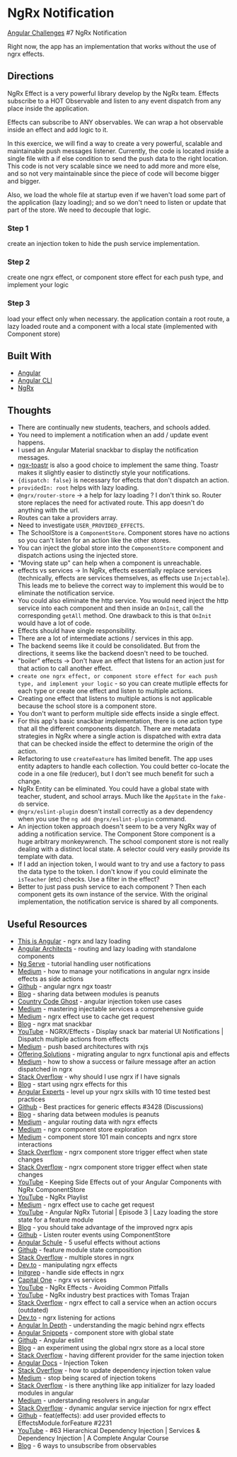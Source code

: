 # NgRx Notification

[Angular Challenges](https://angular-challenges.vercel.app/challenges/ngrx/7-power-effect) #7 NgRx Notification

Right now, the app has an implementation that works without the use of ngrx effects.

## Directions

NgRx Effect is a very powerful library develop by the NgRx team. Effects subscribe to a HOT Observable and listen to any event dispatch from any place inside the application.

Effects can subscribe to ANY observables. We can wrap a hot observable inside an effect and add logic to it.

In this exercice, we will find a way to create a very powerful, scalable and maintainable push messages listener. Currently, the code is located inside a single file with a if else condition to send the push data to the right location. This code is not very scalable since we need to add more and more else, and so not very maintainable since the piece of code will become bigger and bigger.

Also, we load the whole file at startup even if we haven't load some part of the application (lazy loading); and so we don't need to listen or update that part of the store. We need to decouple that logic.

### Step 1
create an injection token to hide the push service implementation. 

### Step 2
create one ngrx effect, or component store effect for each push type, and implement your logic

### Step 3
load your effect only when necessary. the application contain a root route, a lazy loaded route and a component with a local state (implemented with Component store)

## Built With

- [Angular](https://angular.io)
- [Angular CLI](https://github.com/angular/angular-cli) 
- [NgRx](https://ngrx.io)

## Thoughts

- There are continually new students, teachers, and schools added. 
- You need to implement a notification when an add / update event happens.
- I used an Angular Material snackbar to display the notification messages.
- [ngx-toastr](https://www.npmjs.com/package/ngx-toastr) is also a good choice to implement the same thing.  Toastr makes it slightly easier to distinctly style your notifications.  
- `{dispatch: false}` is necessary for effects that don't dispatch an action.
- `providedIn: root` helps with lazy loading.
- `@ngrx/router-store` -> a help for lazy loading ?  I don't think so.  Router store replaces the need for activated route.  This app doesn't do anything with the url.  
- Routes can take a providers array.  
- Need to investigate `USER_PROVIDED_EFFECTS`.
- The SchoolStore is a `ComponentStore`.  Component stores have no actions so you can't listen for an action like the other stores. 
- You can inject the global store into the `ComponentStore` component and dispatch actions using the injected store.   
- "Moving state up" can help when a component is unreachable. 
- effects vs services -> In NgRx, effects essentially replace services (technically, effects are services themselves, as effects use `Injectable`).  This leads me to believe the correct way to implement this would be to eliminate the notification service.  
- You could also eliminate the http service.  You would need inject the http service into each component and then inside an `OnInit`, call the corresponding `getAll` method.  One drawback to this is that `OnInit` would have a lot of code. 
- Effects should have single responsibility.   
- There are a lot of intermediate actions / services in this app.
- The backend seems like it could be consolidated.  But from the directions, it seems like the backend doesn't need to be touched.  
- "boiler" effects -> Don't have an effect that listens for an action just for that action to call another effect.
- `create one ngrx effect, or component store effect for each push type, and implement your logic` -  so you can create mutliple effects for each type or create one effect and listen to multiple actions.  
- Creating one effect that listens to multiple actions is not applicable because the school store is a component store. 
- You don't want to perform multiple side effects inside a single effect.
- For this app's basic snackbar implementation, there is one action type that all the different components dispatch.  There are metadata strategies in NgRx where a single action is dispatched with extra data that can be checked inside the effect to determine the origin of the action.
- Refactoring to use `createFeature` has limited benefit.  The app uses entity adapters to handle each collection.  You could better co-locate the code in a one file (reducer), but I don't see much benefit for such a change. 
- NgRx Entity can be eliminated. You could have a global state with teacher, student, and school arrays. Much like the `AppState` in the `fake-db` service.
- `@ngrx/eslint-plugin` doesn't install correctly as a dev dependency when you use the `ng add @ngrx/eslint-plugin` command.
- An injection token approach doesn't seem to be a very NgRx way of adding a notification service.  The Component Store component is a huge arbitrary monkeywrench. The school component store is not really dealing with a distinct local state.  A selector could very easily provide its template with data.  
- If I add an injection token, I would want to try and use a factory to pass the data type to the token.  I don't know if you could eliminate the `isTeacher` (etc) checks.  Use a filter in the effect?
- Better to just pass push service to each component ?  Then each component gets its own instance of the service.  With the original implementation, the notification service is shared by all components.  

## Useful Resources

- [This is Angular](https://this-is-angular.github.io/ngrx-essentials-course/docs/chapter-12/) - ngrx and lazy loading
- [Angular Architects](https://www.angulararchitects.io/en/blog/routing-and-lazy-loading-with-standalone-components/) - routing and lazy loading with standalone components
- [Ng Serve](https://ngserve.io/ngrx-tutorial-handling-user-notifications-with/) - tutorial handling user notifications
- [Medium](https://ackarim.medium.com/how-to-manage-your-notifications-in-angular-ngrx-inside-effects-as-a-side-actions-6cc09ec44646) - how to manage your notifications in angular ngrx inside effects as side actions
- [Github](https://github.com/ackuser/angular-ngrx-ngx-toastr) - angular ngrx ngx toastr
- [Blog](https://timdeschryver.dev/blog/sharing-data-between-modules-is-peanuts#feature-modules) - sharing data between modules is peanuts
- [Country Code Ghost](https://country-code.ghost.io/angular-injection-token-use-cases/) - angular injection token use cases
- [Medium](https://medium.com/itnext/mastering-injectable-services-a-comprehensive-guide-6c2c0f5f48a2) - mastering injectable services a comprehensive guide
- [Medium](https://medium.com/@thomas.laforge/ngrx-effect-use-to-cache-get-request-d32e9063ba1e) - ngrx effect use to cache get request
- [Blog](https://brianflove.com/2018-03-16/ngrx-mat-snackbar/) - ngrx mat snackbar
- [YouTube](https://www.youtube.com/watch?v=ONENxWh9RHY) - NGRX/Effects - Display snack bar material UI Notifications | Dispatch multiple actions from effects
- [Medium](https://thomasburlesonia.medium.com/push-based-architectures-with-rxjs-81b327d7c32d) - push based architectures with rxjs
- [Offering Solutions](https://offering.solutions/blog/articles/2023/07/15/migrating-angular-to-ngrx-functional-apis-and-effects/) - migrating angular to ngrx functional apis and effects
- [Medium](https://medium.com/mobiroller-tech/how-to-show-a-success-or-failure-message-after-an-action-dispatched-in-ngrx-6091687d3332) - how to show a success or failure message after an action dispatched in ngrx
- [Stack Overflow](https://stackoverflow.com/questions/77450514/why-should-i-use-ngrx-if-i-have-signal) - why should I use ngrx if I have signals
- [Blog](https://timdeschryver.dev/blog/start-using-ngrx-effects-for-this#effects-basic) - start using ngrx effects for this
- [Angular Experts](https://angularexperts.io/blog/level-up-your-ng-rx-skills-with-10-time-tested-best-practices) - level up your ngrx skills with 10 time tested best practices
- [Github](https://github.com/ngrx/platform/discussions/3428) - Best practices for generic effects #3428 (Discussions)
- [Blog](https://timdeschryver.dev/blog/sharing-data-between-modules-is-peanuts#router-selectors) - sharing data between modules is peanuts
- [Medium](https://medium.com/@amcdnl/angular-routing-data-with-ngrx-effects-1cda1bd5e579) - angular routing data with ngrx effects
- [Medium](https://medium.com/ngconf/using-ngrx-component-store-exploration-fd9bd8354653) - ngrx component store exploration
- [Medium](https://blog.herodevs.com/component-store-101-main-concepts-and-ngrx-store-interactions-45645c46b1e4) - component store 101 main concepts and ngrx store interactions
- [Stack Overflow](https://stackoverflow.com/questions/71672601/ngrx-component-store-trigger-effect-when-state-changes) - ngrx component store trigger effect when state changes
- [Stack Overflow](https://stackoverflow.com/questions/71672601/ngrx-component-store-trigger-effect-when-state-changes) - ngrx component store trigger effect when state changes
- [YouTube](https://www.youtube.com/watch?v=qRAhe06UhM4) - Keeping Side Effects out of your Angular Components with NgRx ComponentStore
- [YouTube](https://www.youtube.com/playlist?list=PLaUSGD1fosVJDwcNb7ZW0JqvXgiQl4zW5) - NgRx Playlist
- [Medium](https://medium.com/@thomas.laforge/ngrx-effect-use-to-cache-get-request-d32e9063ba1e) - ngrx effect use to cache get request
- [YouTube](https://www.youtube.com/watch?v=VZsjN51fqlI) - Angular NgRx Tutorial | Episode 3 | Lazy loading the store state for a feature module
- [Blog](https://timdeschryver.dev/blog/you-should-take-advantage-of-the-improved-ngrx-apis#reducers) - you should take advantage of the improved ngrx apis
- [Github](https://github.com/ngrx/platform/issues/2920) - Listen router events using ComponentStore 
- [Angular Schule](https://angular-schule.github.io/website-articles/blog/2018-06-5-useful-effects-without-actions/README.html) - 5 useful effects without actions
- [Github](https://github.com/ngrx/platform/blob/v5.2.0/docs/store/api.md#feature-module-state-composition) - feature module state composition
- [Stack Overflow](https://stackoverflow.com/questions/49409381/multiple-stores-in-ngrx) - multiple stores in ngrx
- [Dev.to](https://dev.to/this-is-angular/manipulating-ngrx-effects-400d) - manipulating ngrx effects
- [Initgrep](https://www.initgrep.com/posts/javascript/angular/handle-side-effects-in-angular-ngrx) - handle side effects in ngrx
- [Capital One](https://www.capitalone.com/tech/software-engineering/comparison-of-ngrx-and-observable-services/) - ngrx vs services
- [YouTube](https://www.youtube.com/watch?v=6Obkrru_St8) - NgRx Effects - Avoiding Common Pitfalls
- [YouTube](https://www.youtube.com/watch?v=nuEfbgzh5_M) - NgRx industry best practices with Tomas Trajan
- [Stack Overflow](https://stackoverflow.com/questions/50105422/use-ngrx-effect-to-call-a-service-when-an-action-occurs) - ngrx effect to call a service when an action occurs (outdated)
- [Dev.to](https://dev.to/gitsobek/ngrx-listening-for-actions-5c1b) - ngrx listening for actions
- [Angular In Depth](https://angularindepth.com/posts/1206/understanding-the-magic-behind-ngrx-effects) - understanding the magic behind ngrx effects
- [Angular Snippets](https://angularsnippets.dev/snippets/component-store-with-global-state/) - component store with global state
- [Github](https://github.com/angular-eslint/angular-eslint) - Angular eslint
- [Blog](https://timdeschryver.dev/blog/an-experiment-using-the-global-ngrx-store-as-a-local-store#effects) - an experiment using the global ngrx store as a local store
- [Stack Overflow](https://stackoverflow.com/questions/68355747/having-different-providers-for-the-same-injectiontoken-at-the-route-level) - having different provider for the same injection token
- [Angular Docs](https://angular.io/api/core/InjectionToken) - Injection Token
- [Stack Overflow](https://stackoverflow.com/questions/46755241/how-to-update-dependency-injection-token-value) - how to update dependency injection token value
- [Medium](https://itnext.io/stop-being-scared-of-injectiontokens-ab22f72f0fe9) - stop being scared of injection tokens
- [Stack Overflow](https://stackoverflow.com/questions/54966953/is-there-anything-like-app-initializer-for-lazy-loaded-modules-in-angular) - is there anything like app initializer for lazy loaded modules in angular
- [Medium](https://codeburst.io/understanding-resolvers-in-angular-736e9db71267) - understanding resolvers in angular
- [Stack Overflow](https://stackoverflow.com/questions/75968163/dynamic-angular-service-injection-for-ngrx-effect) - dynamic angular service injection for ngrx effect
- [Github](https://github.com/ngrx/platform/pull/2231) - feat(effects): add user provided effects to EffectsModule.forFeature #2231
- [YouTube](https://www.youtube.com/watch?v=9FH3yhfdXe4&list=PL1BztTYDF-QNlGo5-g65Xj1mINHYk_FM9&index=63) - #63 Hierarchical Dependency Injection | Services & Dependency Injection | A Complete Angular Course
- [Blog](https://blog.bitsrc.io/6-ways-to-unsubscribe-from-observables-in-angular-ab912819a78f) - 6 ways to unsubscribe from observables